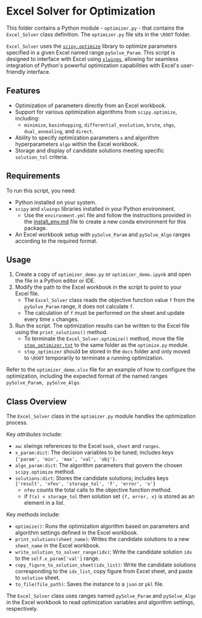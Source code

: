 # Excel Solver for Optimization

This folder contains a Python module - `optimizer.py` - that contains the `Excel_Solver` class definition. The `optimizer.py` file sits in the `\ROOT` folder.

`Excel_Solver` uses the [`scipy.optimize`](https://docs.scipy.org/doc/scipy/reference/optimize.html#optimization) library to optimize parameters specified in a given Excel named range `pySolve_Param`. This script is designed to interface with Excel using [`xlwings`](https://docs.xlwings.org/en/stable/quickstart.html), allowing for seamless integration of Python's powerful optimization capabilities with Excel's user-friendly interface.

## Features

- Optimization of parameters directly from an Excel workbook.
- Support for various optimization algorithms from `scipy.optimize`, including:
  - `minimize`, `basinhopping`, `differential_evolution`, `brute`, `shgo`, `dual_annealing`, and `direct`.
- Ability to specify optimization parameters `x` and algorithm hyperparameters `algo` within the Excel workbook.
- Storage and display of candidate solutions meeting specific `solution_tol` criteria.

## Requirements

To run this script, you need:

- Python installed on your system.
- `scipy` and `xlwings` libraries installed in your Python environment.
  - Use the `environment.yml` file and follow the instructions provided in the [install_env.md](docs/install_env.md) file to create a new conda environment for this package.
- An Excel workbook setup with `pySolve_Param` and `pySolve_Algo` ranges according to the required format.

## Usage

1. Create a copy of `optimizer_demo.py` or `optimizer_demo.ipynb` and open the file in a Python editor or IDE.
2. Modify the path to the Excel workbook in the script to point to your Excel file.
   - The `Excel_Solver` class reads the objective function value `f` from the `pySolve_Param` range, it does not calculate `f`.
   - The calculation of `f` must be performed on the sheet and update every time `x` changes.
3. Run the script. The optimization results can be written to the Excel file using the `print_solutions()` method.
   - To terminate the `Excel_Solver.optimize()` method, move the file [`stop_optimizer.txt`](docs/stop_optimizer.txt) to the same folder as the `optimize.py` module.
   - `stop_optimizer` should be stored in the `docs` folder and only moved to `\ROOT` temporarily to terminate a running optimization.

Refer to the `optimizer_demo.xlsx` file for an example of how to configure the optimization, including the expected format of the named ranges `pySolve_Param, pySolve_Algo`.

## Class Overview

The `Excel_Solver` class in the `optimizer.py` module handles the optimization process.

Key *attributes* include:

- `xw`: xlwings references to the Excel `book`, `sheet` and `ranges`.
- `x_param:dict`: The decision variables to be tuned; includes keys `{'param', 'min', 'max', 'val', 'obj'}`.
- `algo_param:dict`: The algorithm parameters that govern the chosen `scipy.optimize` method.
- `solutions:dict`: Stores the candidate solutions; includes keys `{'result', 'nfev', 'storage_tol', 'f', 'error', 'x'}`
  - `nfev` counts the total calls to the objective function method.
  - if `f(x) < storage_tol` then solution set `{f, error, x}` is stored as an element in a list.

Key *methods* include:

- `optimize()`: Runs the optimization algorithm based on parameters and algorithm settings defined in the Excel workbook.
- `print_solutions(sheet_name)`: Writes the candidate solutions to a new `sheet_name` in the Excel workbook.
- `write_solution_to_solver_range(idx)`: Write the candidate solution `idx` to the `self.x_param['val']` range.
- `copy_figure_to_solution_sheet(idx_list)`: Write the candidate solutions corresponding to the `idx_list`, copy figure from Excel sheet, and paste to `solution` sheet.
- `to_file(file_path)`: Saves the instance to a `json` or `pkl` file.

The `Excel_Solver` class uses ranges named `pySolve_Param` and `pySolve_Algo` in the Excel workbook to read optimization variables and algorithm settings, respectively.
